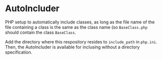 # AutoIncluder
PHP setup to automatically include classes, as long as the file name of the file containing a class is the same as the class name (so ```BaseClass.php``` should contain the class ```BaseClass```.

Add the directory where this respository resides to ```include_path``` in ```php.ini```. Then, the AutoIncluder is available for inclusing without a directory specification.
